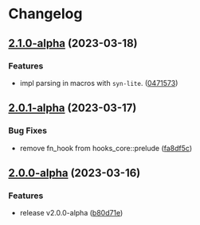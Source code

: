 # Changelog

## [2.1.0-alpha](https://github.com/frender-rs/hooks/compare/hooks-core-v2.0.1-alpha...hooks-core-v2.1.0-alpha) (2023-03-18)


### Features

* impl parsing in macros with `syn-lite`. ([0471573](https://github.com/frender-rs/hooks/commit/04715738fd4f7de69687ed1c723e42c5b00b4c0c))

## [2.0.1-alpha](https://github.com/frender-rs/hooks/compare/hooks-core-v2.0.0-alpha...hooks-core-v2.0.1-alpha) (2023-03-17)


### Bug Fixes

* remove fn_hook from hooks_core::prelude ([fa8df5c](https://github.com/frender-rs/hooks/commit/fa8df5ccda1c480a9616fe3b1790653ab1f5fcba))

## [2.0.0-alpha](https://github.com/frender-rs/hooks/compare/hooks-core-v1.0.0-alpha.10...hooks-core-v2.0.0-alpha) (2023-03-16)


### Features

* release v2.0.0-alpha ([b80d71e](https://github.com/frender-rs/hooks/commit/b80d71e8dd8aa80557a139b27094888b376f02a8))
